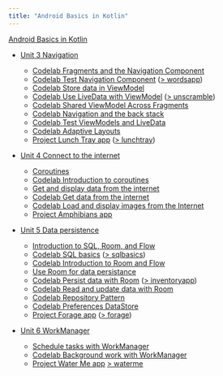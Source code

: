 ```yaml
---
title: "Android Basics in Kotlin"
---
```


[Android Basics in Kotlin](https://developer.android.com/courses/android-basics-kotlin/course)

- [Unit 3 Navigation](https://developer.android.com/courses/android-basics-kotlin/unit-3)
  - [Codelab Fragments and the Navigation Component](https://developer.android.com/codelabs/basic-android-kotlin-training-fragments-navigation-component)
  - [Codelab Test Navigation Component](https://developer.android.com/codelabs/android-basics-kotlin-test-navigation-components) ([> wordsapp](https://github.com/mspath/wordsapp))
  - [Codelab Store data in ViewModel](https://developer.android.com/codelabs/basic-android-kotlin-training-viewmodel)
  - [Codelab Use LiveData with ViewModel](https://developer.android.com/codelabs/basic-android-kotlin-training-livedata) ([> unscramble](https://github.com/mspath/unscramble))
  - [Codelab Shared ViewModel Across Fragments](https://developer.android.com/codelabs/basic-android-kotlin-training-shared-viewmodel)
  - [Codelab Navigation and the back stack](https://developer.android.com/codelabs/basic-android-kotlin-training-navigation-backstack)
  - [Codelab Test ViewModels and LiveData](https://developer.android.com/codelabs/android-basics-kotlin-test-viewmodel-and-livedata)
  - [Codelab Adaptive Layouts](https://developer.android.com/codelabs/basic-android-kotlin-training-adaptive-layouts)
  - [Project Lunch Tray app](https://developer.android.com/codelabs/basic-android-kotlin-training-project-lunch-tray) ([> lunchtray](https://github.com/mspath/lunchtray))

- [Unit 4 Connect to the internet](https://developer.android.com/courses/android-basics-kotlin/unit-4)
  - [Coroutines](https://developer.android.com/courses/pathways/android-basics-kotlin-unit-4-pathway-1)
  - [Codelab Introduction to coroutines](https://developer.android.com/codelabs/basic-android-kotlin-training-introduction-coroutines)
  - [Get and display data from the internet](https://developer.android.com/courses/pathways/android-basics-kotlin-unit-4-pathway-2)
  - [Codelab Get data from the internet](https://developer.android.com/codelabs/basic-android-kotlin-training-getting-data-internet)
  - [Codelab Load and display images from the Internet](https://developer.android.com/codelabs/basic-android-kotlin-training-internet-images)
  - [Project Amphibians app](https://developer.android.com/codelabs/basic-android-kotlin-training-project-amphibians)

- [Unit 5 Data persistence](https://developer.android.com/courses/android-basics-kotlin/unit-5)
  - [Introduction to SQL, Room, and Flow](https://developer.android.com/courses/pathways/android-basics-kotlin-unit-5-pathway-1)
  - [Codelab SQL basics](https://developer.android.com/codelabs/basic-android-kotlin-training-sql-basics) ([> sqlbasics](https://github.com/mspath/sqlbasics))
  - [Codelab Introduction to Room and Flow](https://developer.android.com/codelabs/basic-android-kotlin-training-intro-room-flow)
  - [Use Room for data persistance](https://developer.android.com/courses/pathways/android-basics-kotlin-unit-5-pathway-2)
  - [Codelab Persist data with Room](https://developer.android.com/codelabs/basic-android-kotlin-training-persisting-data-room) ([> inventoryapp](https://github.com/mspath/inventoryapp))
  - [Codelab Read and update data with Room](https://developer.android.com/codelabs/basic-android-kotlin-training-update-data-room)
  - [Codelab Repository Pattern](https://developer.android.com/codelabs/basic-android-kotlin-training-repository-pattern)
  - [Codelab Preferences DataStore](https://developer.android.com/codelabs/basic-android-kotlin-training-preferences-datastore)
  - [Project Forage app](https://developer.android.com/codelabs/basic-android-kotlin-training-project-forage) ([> forage](https://github.com/mspath/forage))

- [Unit 6 WorkManager](https://developer.android.com/courses/android-basics-kotlin/unit-6)
  - [Schedule tasks with WorkManager](https://developer.android.com/courses/pathways/android-basics-kotlin-unit-6-pathway-1)
  - [Codelab Background work with WorkManager](https://developer.android.com/codelabs/android-workmanager)
  - [Project Water Me app](https://developer.android.com/codelabs/basic-android-kotlin-training-project-water-me) [> waterme](https://github.com/mspath/waterme)

